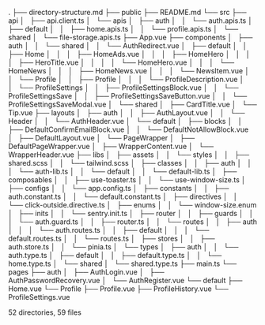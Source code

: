 .
├── directory-structure.md
├── public
├── README.md
└── src
    ├── api
    │   ├── api.client.ts
    │   └── apis
    │       ├── auth
    │       │   └── auth.apis.ts
    │       ├── default
    │       │   ├── home.apis.ts
    │       │   └── profile.apis.ts
    │       └── shared
    │           └── file-storage.apis.ts
    ├── App.vue
    ├── components
    │   ├── auth
    │   │   └── shared
    │   │       └── AuthRedirect.vue
    │   ├── default
    │   │   ├── Home
    │   │   │   ├── HomeAds.vue
    │   │   │   ├── HomeHero
    │   │   │   │   ├── HeroTitle.vue
    │   │   │   │   └── HomeHero.vue
    │   │   │   └── HomeNews
    │   │   │       ├── HomeNews.vue
    │   │   │       └── NewsItem.vue
    │   │   └── Profile
    │   │       ├── Profile
    │   │       │   └── ProfileDescription.vue
    │   │       └── ProfileSettings
    │   │           ├── ProfileSettingsBlock.vue
    │   │           └── ProfileSettingsSave
    │   │               ├── ProfileSettingsSaveButton.vue
    │   │               └── ProfileSettingsSaveModal.vue
    │   └── shared
    │       ├── CardTitle.vue
    │       └── Tip.vue
    ├── layouts
    │   ├── auth
    │   │   ├── AuthLayout.vue
    │   │   └── Header
    │   │       └── AuthHeader.vue
    │   └── default
    │       ├── blocks
    │       │   ├── DefaultConfirmEmailBlock.vue
    │       │   └── DefaultNotAllowBlock.vue
    │       ├── DefaultLayout.vue
    │       └── PageWrapper
    │           ├── DefaultPageWrapper.vue
    │           ├── WrapperContent.vue
    │           └── WrapperHeader.vue
    ├── libs
    │   ├── assets
    │   │   └── styles
    │   │       ├── shared.scss
    │   │       └── tailwind.scss
    │   ├── classes
    │   │   ├── auth
    │   │   │   └── auth-lib.ts
    │   │   └── default
    │   │       └── default-lib.ts
    │   ├── composables
    │   │   ├── use-toaster.ts
    │   │   └── use-window-size.ts
    │   ├── configs
    │   │   └── app.config.ts
    │   ├── constants
    │   │   ├── auth.constant.ts
    │   │   └── default.constant.ts
    │   ├── directives
    │   │   └── click-outside.directive.ts
    │   ├── enums
    │   │   └── window-size.enum
    │   ├── inits
    │   │   └── sentry.init.ts
    │   ├── router
    │   │   ├── guards
    │   │   │   └── auth.guard.ts
    │   │   ├── router.ts
    │   │   └── routes
    │   │       ├── auth
    │   │       │   └── auth.routes.ts
    │   │       ├── default
    │   │       │   └── default.routes.ts
    │   │       └── routes.ts
    │   ├── stores
    │   │   ├── auth.store.ts
    │   │   └── pinia.ts
    │   └── types
    │       ├── auth
    │       │   └── auth.type.ts
    │       ├── default
    │       │   ├── default.type.ts
    │       │   └── home.type.ts
    │       └── shared
    │           └── shared.type.ts
    ├── main.ts
    └── pages
        ├── auth
        │   ├── AuthLogin.vue
        │   ├── AuthPasswordRecovery.vue
        │   └── AuthRegister.vue
        └── default
            ├── Home.vue
            └── Profile
                ├── Profile.vue
                ├── ProfileHistory.vue
                └── ProfileSettings.vue

52 directories, 59 files
